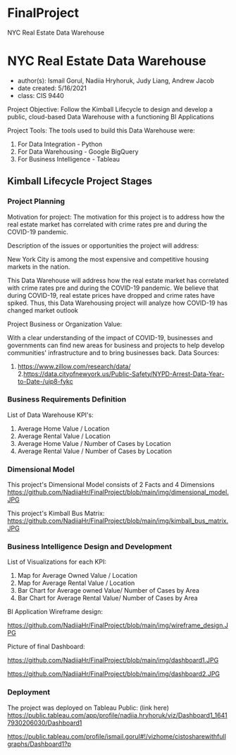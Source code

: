 # FinalProject
NYC Real Estate Data Warehouse
# NYC Real Estate Data Warehouse
- author(s): Ismail Gorul, Nadiia Hryhoruk, Judy Liang, Andrew Jacob
- date created: 5/16/2021
- class: CIS 9440
 
Project Objective: Follow the Kimball Lifecycle to design and develop a public, cloud-based Data Warehouse with a functioning BI Applications
 
Project Tools:
The tools used to build this Data Warehouse were:
1. For Data Integration - Python
2. For Data Warehousing - Google BigQuery
3. For Business Intelligence - Tableau
 
## Kimball Lifecycle Project Stages
 
### Project Planning
 
Motivation for project:
The motivation for this project is to address how the real estate market has correlated with crime rates pre and during the COVID-19 pandemic.
 
Description of the issues or opportunities the project will address:
 
New York City is among the most expensive and competitive housing markets in the nation.
 
This Data Warehouse will address how the real estate market has correlated with crime rates pre and during the COVID-19 pandemic. We believe that during COVID-19, real estate prices have dropped and crime rates have spiked.
Thus, this Data Warehousing project will analyze how COVID-19 has changed market outlook
 
Project Business or Organization Value:
 
With a clear understanding of the impact of COVID-19, businesses and governments can find new areas for business and projects to help develop communities' infrastructure and to bring businesses back.
Data Sources:
1. https://www.zillow.com/research/data/
2.https://data.cityofnewyork.us/Public-Safety/NYPD-Arrest-Data-Year-to-Date-/uip8-fykc
 
### Business Requirements Definition
 
List of Data Warehouse KPI's:
1. Average Home Value / Location
2. Average Rental Value / Location
3. Average Home Value / Number of Cases by Location
4. Average Rental Value / Number of Cases by Location

### Dimensional Model
 
This project's Dimensional Model consists of 2 Facts and 4 Dimensions
https://github.com/NadiiaHr/FinalProject/blob/main/img/dimensional_model.JPG

This project's Kimball Bus Matrix:
https://github.com/NadiiaHr/FinalProject/blob/main/img/kimball_bus_matrix.JPG

### Business Intelligence Design and Development
 
List of Visualizations for each KPI:
1. Map for Average Owned Value / Location
2. Map for Average Rental Value / Location 
3. Bar Chart for Average owned Value/ Number of Cases  by Area
4. Bar Chart for Average Rental Value/ Number of Cases  by Area 


BI Application Wireframe design:
 
https://github.com/NadiiaHr/FinalProject/blob/main/img/wireframe_design.JPG

Picture of final Dashboard:
 
https://github.com/NadiiaHr/FinalProject/blob/main/img/dashboard1.JPG

https://github.com/NadiiaHr/FinalProject/blob/main/img/dashboard2.JPG

### Deployment
 
The project was deployed on Tableau Public: (link here)
https://public.tableau.com/app/profile/nadiia.hryhoruk/viz/Dashboard1_16417930206030/Dashboard1
						
https://public.tableau.com/profile/ismail.gorul#!/vizhome/cistosharewithfullgraphs/Dashboard1?p

